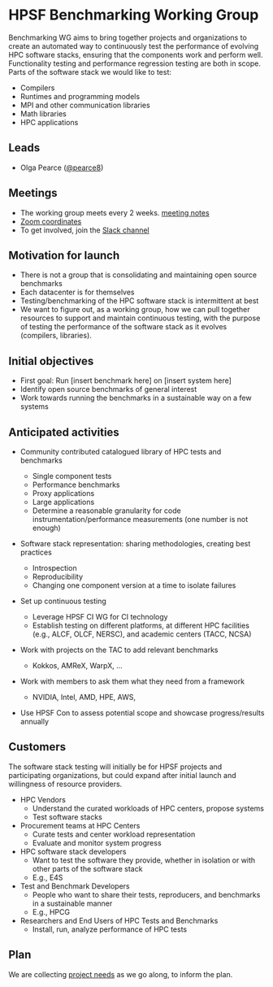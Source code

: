 # HPSF Benchmarking Working Group

Benchmarking WG aims to bring together projects and organizations 
to create an automated way to 
continuously test the performance of evolving HPC software stacks, 
ensuring that the components work and perform well.
Functionality testing and performance regression testing are both in scope.
Parts of the software stack we would like to test:
* Compilers
* Runtimes and programming models
* MPI and other communication libraries
* Math libraries
* HPC applications
  

## Leads

* Olga Pearce ([@pearce8](https://github.com/pearce8))


## Meetings

* The working group meets every 2 weeks. [meeting notes](https://docs.google.com/document/d/13edPtYo5hPpbFg7PO71v8RMGJByJRb1fUY1JPuwshkA/edit?usp=sharing)
* [Zoom coordinates](https://zoom-lfx.platform.linuxfoundation.org/meeting/96185757639?password=b7ec8266-4aaf-4f11-bfb0-eae19b8570d9)
* To get involved, join the [Slack channel](https://hpsf.slack.com/archives/C08NKKL97NZ)


## Motivation for launch

* There is not a group that is consolidating and maintaining open source benchmarks
* Each datacenter is for themselves
* Testing/benchmarking of the HPC software stack is intermittent at best
* We want to figure out, as a working group, how we can pull together resources to support and maintain continuous testing,
  with the purpose of testing the performance of the software stack as it evolves (compilers, libraries).


## Initial objectives

* First goal: Run [insert benchmark here] on [insert system here]
* Identify open source benchmarks of general interest
* Work towards running the benchmarks in a sustainable way on a few systems


## Anticipated activities

* Community contributed catalogued library of HPC tests and benchmarks
  * Single component tests
  * Performance benchmarks
  * Proxy applications
  * Large applications
  * Determine a reasonable granularity for code instrumentation/performance measurements (one number is not enough)

* Software stack representation: sharing methodologies, creating best practices
  * Introspection
  * Reproducibility
  * Changing one component version at a time to isolate failures

* Set up continuous testing
  * Leverage HPSF CI WG for CI technology
  * Establish testing on different platforms, at different HPC facilities (e.g., ALCF, OLCF, NERSC), and academic centers (TACC, NCSA)
 
* Work with projects on the TAC to add relevant benchmarks
  * Kokkos, AMReX, WarpX, ...

* Work with members to ask them what they need from a framework
  * NVIDIA, Intel, AMD, HPE, AWS,
 
* Use HPSF Con to assess potential scope and showcase progress/results annually


## Customers

The software stack testing will initially be for HPSF projects and participating organizations, 
but could expand after initial launch and willingness of resource providers.
* HPC Vendors 
  * Understand the curated workloads of HPC centers, propose systems
  * Test software stacks
* Procurement teams at HPC Centers 
  * Curate tests and center workload representation
  * Evaluate and monitor system progress
* HPC software stack developers
  * Want to test the software they provide, whether in isolation or with other parts of the software stack
  * E.g., E4S
* Test and Benchmark Developers 
  * People who want to share their tests, reproducers, and benchmarks in a sustainable manner
  * E.g., HPCG
* Researchers and End Users of HPC Tests and Benchmarks
  * Install, run, analyze performance of HPC tests


## Plan

We are collecting [project needs](project-needs) as we go along, to inform the plan.
